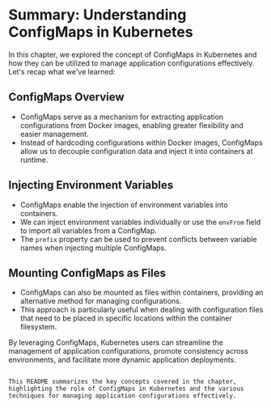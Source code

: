 # Summary: Understanding ConfigMaps in Kubernetes

In this chapter, we explored the concept of ConfigMaps in Kubernetes and how they can be utilized to manage application configurations effectively. Let's recap what we've learned:

## ConfigMaps Overview
- ConfigMaps serve as a mechanism for extracting application configurations from Docker images, enabling greater flexibility and easier management.
- Instead of hardcoding configurations within Docker images, ConfigMaps allow us to decouple configuration data and inject it into containers at runtime.

## Injecting Environment Variables
- ConfigMaps enable the injection of environment variables into containers.
- We can inject environment variables individually or use the `envFrom` field to import all variables from a ConfigMap.
- The `prefix` property can be used to prevent conflicts between variable names when injecting multiple ConfigMaps.

## Mounting ConfigMaps as Files
- ConfigMaps can also be mounted as files within containers, providing an alternative method for managing configurations.
- This approach is particularly useful when dealing with configuration files that need to be placed in specific locations within the container filesystem.

By leveraging ConfigMaps, Kubernetes users can streamline the management of application configurations, promote consistency across environments, and facilitate more dynamic application deployments.

```

This README summarizes the key concepts covered in the chapter, highlighting the role of ConfigMaps in Kubernetes and the various techniques for managing application configurations effectively.